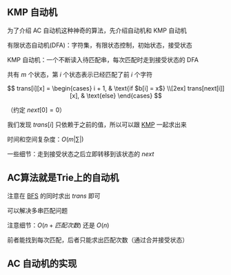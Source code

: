 ## KMP 自动机

为了介绍 AC 自动机这种神奇的算法，先介绍自动机和 KMP 自动机

有限状态自动机(DFA)：字符集，有限状态控制，初始状态，接受状态

KMP 自动机：一个不断读入待匹配串，每次匹配时走到接受状态的 DFA

共有 $m$ 个状态，第 $i$ 个状态表示已经匹配了前 $i$ 个字符

$$
trans[i][x] =
\begin{cases}
i + 1,  & \text{if $b[i] = x$} \\[2ex]
trans[next[i]][x], & \text{else}
\end{cases}
$$

（约定 $next[0]=0$）

我们发现 $trans[i]$ 只依赖于之前的值，所以可以跟 [KMP](/string/kmp) 一起求出来

时间和空间复杂度：$O(m|∑|)$

一些细节：走到接受状态之后立即转移到该状态的 $next$

## AC算法就是Trie上的自动机
注意在 [BFS](/search/bfs) 的同时求出 $trans$ 即可

可以解决多串匹配问题

注意细节：$O(n+匹配次数)$ 还是 $O(n)$

前者能找到每次匹配，后者只能求出匹配次数（通过合并接受状态）

## AC 自动机的实现
